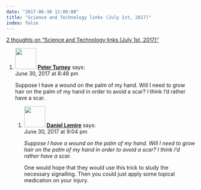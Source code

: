 ```yaml
---
date: "2017-06-30 12:00:00"
title: "Science and Technology links (July 1st, 2017)"
index: false
---
```


[2 thoughts on &ldquo;Science and Technology links (July 1st, 2017)&rdquo;](/lemire/blog/2017/06-30-science-and-technology-links-july-1st-2017)

<ol class="comment-list">
<li id="comment-282582" class="comment even thread-even depth-1 parent">
<div class="comment-author vcard">
<img alt src="https://secure.gravatar.com/avatar/eb2d858a6ccea692bf677ad2c66623ad?s=56&#038;d=mm&#038;r=g" srcset="https://secure.gravatar.com/avatar/eb2d858a6ccea692bf677ad2c66623ad?s=112&#038;d=mm&#038;r=g 2x" class="avatar avatar-56 photo" height="56" width="56" decoding="async" /> <b class="fn"><a href="http://apperceptual.com" class="url" rel="ugc external nofollow">Peter Turney</a></b> <span class="says">says:</span> </div>
<div class="comment-metadata"><time datetime="2017-06-30T20:48:20+00:00">June 30, 2017 at 8:48 pm</time></a> </div>
<div class="comment-content">
<p>Suppose I have a wound on the palm of my hand. Will I need to grow hair on the palm of my hand in order to avoid a scar? I think I&rsquo;d rather have a scar.</p>
</div>
<ol class="children">
<li id="comment-282583" class="comment byuser comment-author-lemire bypostauthor odd alt depth-2">
<div class="comment-author vcard">
<img alt src="https://secure.gravatar.com/avatar/2ca999bef9535950f5b84281a4dab006?s=56&#038;d=mm&#038;r=g" srcset="https://secure.gravatar.com/avatar/2ca999bef9535950f5b84281a4dab006?s=112&#038;d=mm&#038;r=g 2x" class="avatar avatar-56 photo" height="56" width="56" decoding="async" /> <b class="fn"><a href="https://lemire.me/en/" class="url" rel="ugc">Daniel Lemire</a></b> <span class="says">says:</span> </div>
<div class="comment-metadata"><time datetime="2017-06-30T21:04:29+00:00">June 30, 2017 at 9:04 pm</time></a> </div>
<div class="comment-content">
<p><em>Suppose I have a wound on the palm of my hand. Will I need to grow hair on the palm of my hand in order to avoid a scar? I think I&rsquo;d rather have a scar.</em></p>
<p>One would hope that they would use this trick to study the necessary signalling. Then you could just apply some topical medication on your injury.</p>
</div>
</li>
</ol>
</li>
</ol>
